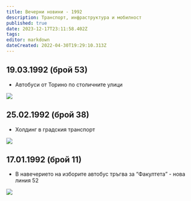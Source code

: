 ```yaml
---
title: Вечерни новини - 1992
description: Транспорт, инфраструктура и мобилност
published: true
date: 2023-12-17T23:11:58.402Z
tags: 
editor: markdown
dateCreated: 2022-04-30T19:29:10.313Z
---
```


## 19.03.1992 (брой 53)
- Автобуси от Торино по столичните улици

<img src="https://drive.google.com/uc?id=1ZLY5npkdMDrGFuMfggSpYs3F4ktRkZL5">



## 25.02.1992 (брой 38)
- Холдинг в градския транспорт

<img src="https://drive.google.com/uc?id=15HwmVk2DSupBPRhn0MQDh0dl3bmRzu62">

## 17.01.1992 (брой 11)
- В навечерието на изборите автобус тръгва за “Факултета” - нова линия 52

<img src="https://drive.google.com/uc?id=1fUjFY06Aekl1nu1Kg5DPRRE5yEhrSpP2">
